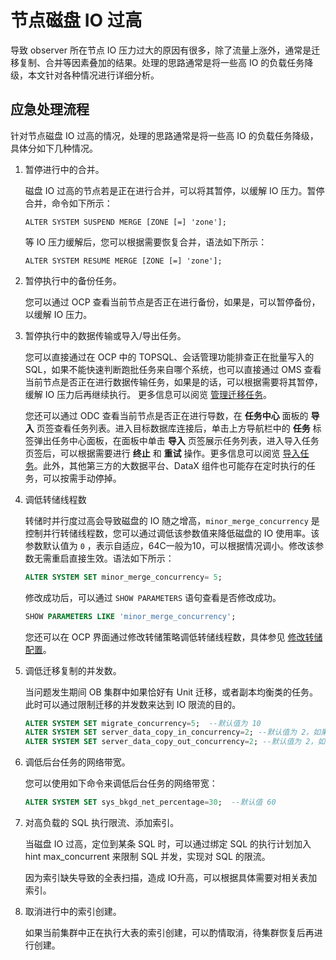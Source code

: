 节点磁盘 IO 过高
===============================

导致 observer 所在节点 IO 压力过大的原因有很多，除了流量上涨外，通常是迁移复制、合并等因素叠加的结果。处理的思路通常是将一些高 IO 的负载任务降级，本文针对各种情况进行详细分析。

应急处理流程
---------------------------

针对节点磁盘 IO 过高的情况，处理的思路通常是将一些高 IO 的负载任务降级，具体分如下几种情况。

1. 暂停进行中的合并。

   磁盘 IO 过高的节点若是正在进行合并，可以将其暂停，以缓解 IO 压力。暂停合并，命令如下所示：

   ```unknow
   ALTER SYSTEM SUSPEND MERGE [ZONE [=] 'zone'];
   ```

   等 IO 压力缓解后，您可以根据需要恢复合并，语法如下所示：

   ```unknow
   ALTER SYSTEM RESUME MERGE [ZONE [=] 'zone'];
   ```

2. 暂停执行中的备份任务。

   您可以通过 OCP 查看当前节点是否正在进行备份，如果是，可以暂停备份，以缓解 IO 压力。

3. 暂停执行中的数据传输或导入/导出任务。

   您可以直接通过在 OCP 中的 TOPSQL、会话管理功能排查正在批量写入的 SQL，如果不能快速判断跑批任务来自哪个系统，也可以直接通过 OMS 查看当前节点是否正在进行数据传输任务，如果是的话，可以根据需要将其暂停，缓解 IO 压力后再继续执行。
   更多信息可以阅览 [管理迁移任务](https://www.oceanbase.com/docs/oceanbase-migration-service/oms-1-4-2/V1.4.2/pvapnp)。

   您还可以通过 ODC 查看当前节点是否正在进行导数，在 **任务中心** 面板的 **导入** 页签查看任务列表。进入目标数据库连接后，单击上方导航栏中的 **任务** 标签弹出任务中心面板，在面板中单击 **导入** 页签展示任务列表，进入导入任务页签后，可以根据需要进行 **终止** 和 **重试** 操作。更多信息可以阅览 [导入任务](https://www.oceanbase.com/docs/oceanbase-developer-center/odc/V3.2.2/import-tasks-2)。此外，其他第三方的大数据平台、DataX 组件也可能存在定时执行的任务，可以按需手动停掉。

4. 调低转储线程数

   转储时并行度过高会导致磁盘的 IO 随之增高，`minor_merge_concurrency` 是控制并行转储线程数，您可以通过调低该参数值来降低磁盘的 IO 使用率。该参数默认值为 `0` ，表示自适应，64C一般为10，可以根据情况调小。修改该参数无需重启直接生效。语法如下所示：

   ```sql
   ALTER SYSTEM SET minor_merge_concurrency= 5;
   ```

   修改成功后，可以通过 `SHOW PARAMETERS` 语句查看是否修改成功。

   ```sql
   SHOW PARAMETERS LIKE 'minor_merge_concurrency';
   ```

   您还可以在 OCP 界面通过修改转储策略调低转储线程数，具体参见 [修改转储配置](../../../../7.reference/2.system-management/5.manage-data-storage/1.dump-management/5.modify-dump-configuration.md)。

5. 调低迁移复制的并发数。

   当问题发生期间 OB 集群中如果恰好有 Unit 迁移，或者副本均衡类的任务。此时可以通过限制迁移的并发数来达到 IO 限流的目的。

   ```sql
   ALTER SYSTEM SET migrate_concurrency=5;  --默认值为 10
   ALTER SYSTEM SET server_data_copy_in_concurrency=2; --默认值为 2，如果高于该值，可以调回 2
   ALTER SYSTEM SET server_data_copy_out_concurrency=2; --默认值为 2，如果高于该值，可以调回 2
   ```

6. 调低后台任务的网络带宽。

   您可以使用如下命令来调低后台任务的网络带宽：

   ```sql
   ALTER SYSTEM SET sys_bkgd_net_percentage=30;  --默认值 60
   ```

7. 对高负载的 SQL 执行限流、添加索引。

   当磁盘 IO 过高，定位到某条 SQL 时，可以通过绑定 SQL 的执行计划加入 hint max_concurrent 来限制 SQL 并发，实现对 SQL 的限流。

   因为索引缺失导致的全表扫描，造成 IO升高，可以根据具体需要对相关表加索引。

8. 取消进行中的索引创建。

   如果当前集群中正在执行大表的索引创建，可以酌情取消，待集群恢复后再进行创建。
